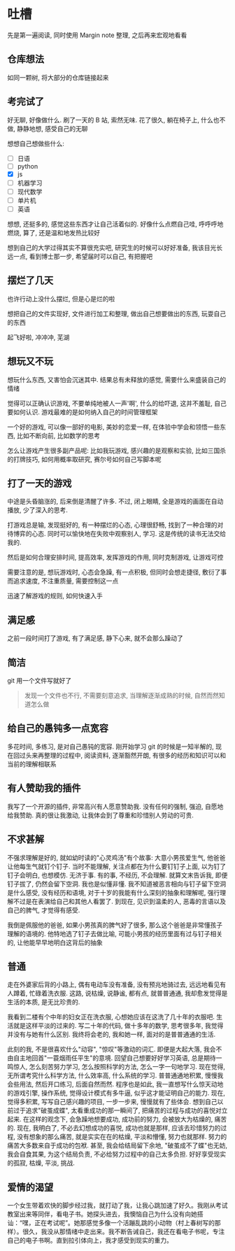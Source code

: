# 吐槽

先是第一遍阅读, 同时使用 Margin note 整理, 之后再来宏观地看看

## 仓库想法

如同一颗树, 将大部分的仓库链接起来

## 考完试了

好无聊, 好像做什么. 刷了一天的 B 站, 索然无味. 花了很久, 躺在椅子上, 什么也不做, 静静地想, 感受自己的无聊

想想自己想做些什么:

- [ ] 日语
- [ ] python
- [x] js
- [ ] 机器学习
- [ ] 现代数学
- [ ] 单片机
- [ ] 英语

想想, 还挺多的, 感觉这些东西才让自己活着似的. 好像什么点燃自己哇, 呼呼呼地燃烧, 算了, 还是温和地发热比较好

想到自己的大学过得其实不算很充实吧, 研究生的时候可以好好准备, 我该目光长远一点, 看到博士那一步, 希望届时可以自己, 有把握吧

## 摆烂了几天

也许行动上没什么摆烂, 但是心是烂的啦

想把自己的文件实现好, 文件进行加工和整理, 做出自己想要做出的东西, 玩耍自己的东西

起飞好啦, 冲冲冲, 芜湖

## 想玩又不玩

想玩什么东西, 又害怕会沉迷其中. 结果总有未释放的感觉, 需要什么来盛装自己的情绪

觉得可以正确认识游戏, 不要单纯地被人一声'啊', 什么的给吓退, 这并不羞耻, 自己要如何认识. 游戏最难的是如何纳入自己的时间管理框架

一个好的游戏, 可以像一部好的电影, 美妙的恋爱一样, 在体验中学会和领悟一些东西, 比如不断向前, 比如数学的思考

怎么让游戏产生很多副产品呢: 比如我玩游戏, 感兴趣的是观察和实验, 比如三国杀的打牌技巧, 如何用概率取研究, 赛尔号如何自己写脚本呢

## 打了一天的游戏

中途是头昏脑涨的, 后来倒是清醒了许多. 不过, 闭上眼睛, 全是游戏的画面在自动播放, 少了深入的思考.

打游戏总是输, 发现挺好的, 有一种摆烂的心态, 心理很舒畅, 找到了一种合理的对待博弈的心态. 同时可以愉快地在失败中观察别人, 学习. 这是传统的读书无法交给我的.

然后是如何合理安排时间, 提高效率, 发挥游戏的作用, 同时克制游戏, 让游戏可控

需要注意的是, 想玩游戏时, 心态会急躁, 有一点积极, 但同时会想走捷径, 敷衍了事而追求速度, 不注重质量, 需要控制这一点

迅速了解游戏的规则, 如何快速入手

## 满足感

之前一段时间打了游戏, 有了满足感, 静下心来, 就不会那么躁动了

## 简洁

git 用一个文件写就好了

> 发现一个文件也不行, 不需要刻意追求, 当理解逐渐成熟的时候, 自然而然知道怎么做

## 给自己的愚钝多一点宽容

多花时间, 多练习, 是对自己愚钝的宽容. 刚开始学习 git 的时候是一知半解的, 现在回过头来再整理的过程中, 阅读资料, 逐渐豁然开朗, 有很多的经历和知识可以和当前的理解相联系

## 有人赞助我的插件

我写了一个开源的插件, 非常高兴有人愿意赞助我. 没有任何的强制, 强迫, 自愿地给我赞助. 真的很让我激动, 让我体会到了尊重和珍惜别人劳动的可贵.

## 不求甚解

不强求理解是好的, 就如幼时读的"心灵鸡汤"有个故事: 大意小男孩爱生气, 他爸爸让他每生气就钉个钉子. 当时不能理解, 关注点都在为什么要钉钉子上面, 以为钉了钉子会明白, 也想模仿. 无济于事. 有的事, 不经历, 不会理解. 就算文末告诉我, 即便钉子拔了, 仍然会留下空洞. 我也是似懂非懂. 我不知道被恶言相向与钉子留下空洞是什么感受, 没有经历和语境, 对于十岁的我能有什么深刻的抽象和理解呢, 强行理解不过是在表演给自己和其他人看罢了. 到现在, 见识到温柔的人, 恶毒的言语以及自己的脾气, 才觉得有感受.

我倒是佩服他的爸爸, 如果小男孩真的脾气好了很多, 那么这个爸爸是非常懂孩子理解的语境的. 他特地选了钉子去做比喻, 可能小男孩的经历里面有过与钉子相关的, 让他能早早地明白这背后的抽象

## 普通

走在外婆家后背的小路上, 偶有电动车没有准备, 没有预兆地骑过去, 远远地看见有人蹲着, 忙碌着洗衣服. 这路, 说枯燥, 说静谧, 都有点, 就普普通通, 我却愈发觉得是生活的本质, 是无比珍贵的.

我看到二楼有个中年的妇女正在洗衣服, 心想她应该在这洗了几十年的衣服吧. 生活就是这样平淡的过来的. 写二十年的代码, 做十多年的数学, 思考很多年, 我觉得并没有与她有什么区别. 我终将会老的, 我和她一样, 面对的是普普通通的生活.

此刻的我, 不是很喜欢什么"动容", "惊叹"等激动的词汇. 即便是大起大落, 我会不由自主地回首"一蓑烟雨任平生"的意境. 回望自己想要好好学习英语, 总是期待一鸣惊人, 怎么刻苦努力学习, 怎么按照科学的方法, 怎么一字一句地学习. 现在觉得, 无所谓考究什么科学方法, 什么效率高, 什么系统的学习. 普普通通地积累, 慢慢我会些用法, 然后开口练习, 后面自然而然. 程序也是如此, 我一直想写什么惊天动地的游戏引擎, 操作系统, 觉得设计模式有多牛逼, 似乎这才能证明自己的能力. 现在, 觉得多积累, 写写自己感兴趣的项目, 一步一步来, 慢慢就有了些体会. 想到自己以前过于追求"破茧成蝶", 太看重成功的那一瞬间了, 把痛苦的过程与成功的喜悦对立起来. 在这样的观念下, 会急躁地想要成功, 成功前的努力, 会被放大为枯燥的, 痛苦的. 现在, 我明白了, 不必去幻想成功的喜悦, 成功也就是那样, 应该去珍惜努力的过程, 没有想象的那么痛苦, 就是实实在在的枯燥, 平淡和懵懂, 努力也就那样. 努力的痛苦大多数来自于成功的包袱. 甚至, 我会给结局留下余地, "破茧成不了蝶"也无妨, 我会自食其果, 为这个结局负责, 不必给努力过程中的自己太多负担. 好好享受现实的孤寂, 枯燥, 平淡, 挑战.

## 爱情的渴望

一个女生带着欢快的脚步经过我，就打动了我，让我心跳加速了好久。我刚从考试教室出来等同伴，看电子书。她探头进去，我懊恼自己为什么没有向她搭讪：“嘿，正在考试呢”。她那感觉多像一个活蹦乱跳的小动物（村上春树写的那样）。很久，我没从那情绪中走出来。我不断告诫自己，我还在看电子书呢，专注自己的电子书啊。直到拉引体向上，我才感受到现实的重力。

